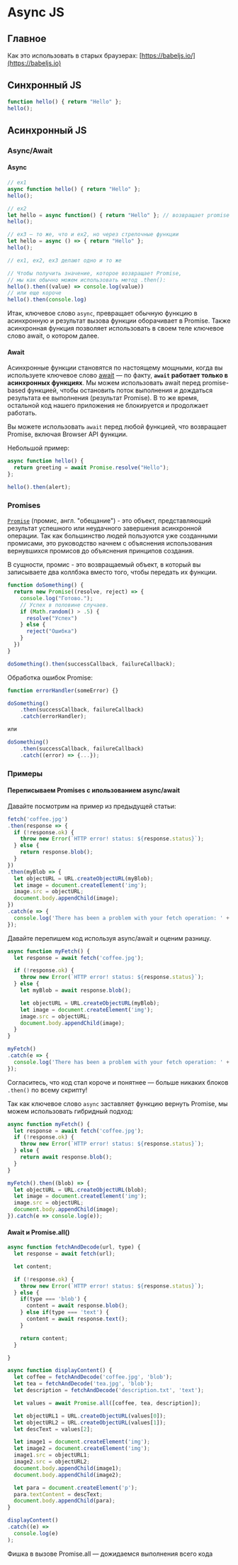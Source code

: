 # Async JS

## Главное

Как это использовать в старых браузерах: [https://babeljs.io/](https://babeljs.io)

## Синхронный JS

```javascript
function hello() { return "Hello" };
hello();
```

## Асинхронный JS

### Async/Await

#### Async

```javascript
// ex1
async function hello() { return "Hello" };
hello();

// ex2
let hello = async function() { return "Hello" }; // возвращает promise
hello();

// ex3 — то же, что и ex2, но через стрелочные функции
let hello = async () => { return "Hello" };
hello();

// ex1, ex2, ex3 делают одно и то же

// Чтобы получить значение, которое возвращает Promise, 
// мы как обычно можем использовать метод .then():
hello().then((value) => console.log(value))
// или еще короче
hello().then(console.log)

```

Итак, ключевое слово `async`, превращает обычную функцию в асинхронную и результат вызова функции оборачивает в Promise. Также асинхронная функция позволяет использовать в своем теле ключевое слово await, о котором далее.

#### Await

Асинхронные функции становятся по настоящему мощными, когда вы используете ключевое слово [await](https://developer.mozilla.org/en-US/docs/Web/JavaScript/Reference/Operators/await)  — по факту, **`await` работает только в асинхронных функциях**. Мы можем использовать await перед promise-based функцией, чтобы остановить поток выполнения и дождаться результата ее выполнения (результат Promise). В то же время, остальной код нашего приложения не блокируется и продолжает работать.

Вы можете использовать `await` перед любой функцией, что возвращает Promise, включая Browser API функции.

Небольшой пример:

```javascript
async function hello() {
  return greeting = await Promise.resolve("Hello");
};

hello().then(alert);
```

### Promises

[`Promise`](https://developer.mozilla.org/ru/docs/Web/JavaScript/Reference/Global\_Objects/Promise) (промис, англ. "обещание") - это объект, представляющий результат успешного или неудачного завершения асинхронной операции. Так как большинство людей пользуются уже созданными промисами, это руководство начнем с объяснения использования вернувшихся промисов до объяснения принципов создания.&#x20;

В сущности, промис - это возвращаемый объект, в который вы записываете два коллбэка вместо того, чтобы передать их функции.

```javascript
function doSomething() {
  return new Promise((resolve, reject) => {
    console.log("Готово.");
    // Успех в половине случаев.
    if (Math.random() > .5) {
      resolve("Успех")
    } else {
      reject("Ошибка")
    }
  })
}

doSomething().then(successCallback, failureCallback);
```

Обработка ошибок Promise:

```javascript
function errorHandler(someError) {}

doSomething()
    .then(successCallback, failureCallback)
    .catch(errorHandler);

или

doSomething()
    .then(successCallback, failureCallback)
    .catch((error) => {...});
```

### Примеры

#### Переписываем Promises с ипользованием async/await

Давайте посмотрим на пример из предыдущей статьи:

```javascript
fetch('coffee.jpg')
.then(response => {
  if (!response.ok) {
    throw new Error(`HTTP error! status: ${response.status}`);
  } else {
    return response.blob();
  }
})
.then(myBlob => {
  let objectURL = URL.createObjectURL(myBlob);
  let image = document.createElement('img');
  image.src = objectURL;
  document.body.appendChild(image);
})
.catch(e => {
  console.log('There has been a problem with your fetch operation: ' + e.message);
});
```

Давайте перепишем код используя async/await и оценим разницу.

```javascript
async function myFetch() {
  let response = await fetch('coffee.jpg');

  if (!response.ok) {
    throw new Error(`HTTP error! status: ${response.status}`);
  } else {
    let myBlob = await response.blob();

    let objectURL = URL.createObjectURL(myBlob);
    let image = document.createElement('img');
    image.src = objectURL;
    document.body.appendChild(image);
  }
}

myFetch()
.catch(e => {
  console.log('There has been a problem with your fetch operation: ' + e.message);
});
```

Согласитесь, что код стал короче и понятнее — больше никаких блоков `.then()` по всему скрипту!

Так как ключевое слово `async` заставляет функцию вернуть Promise, мы можем использовать гибридный подход:

```javascript
async function myFetch() {
  let response = await fetch('coffee.jpg');
  if (!response.ok) {
    throw new Error(`HTTP error! status: ${response.status}`);
  } else {
    return await response.blob();
  }
}

myFetch().then((blob) => {
  let objectURL = URL.createObjectURL(blob);
  let image = document.createElement('img');
  image.src = objectURL;
  document.body.appendChild(image);
}).catch(e => console.log(e));
```

#### Await и Promise.all()

```javascript
async function fetchAndDecode(url, type) {
  let response = await fetch(url);

  let content;

  if (!response.ok) {
    throw new Error(`HTTP error! status: ${response.status}`);
  } else {
    if(type === 'blob') {
      content = await response.blob();
    } else if(type === 'text') {
      content = await response.text();
    }

    return content;
  }

}

async function displayContent() {
  let coffee = fetchAndDecode('coffee.jpg', 'blob');
  let tea = fetchAndDecode('tea.jpg', 'blob');
  let description = fetchAndDecode('description.txt', 'text');

  let values = await Promise.all([coffee, tea, description]);

  let objectURL1 = URL.createObjectURL(values[0]);
  let objectURL2 = URL.createObjectURL(values[1]);
  let descText = values[2];

  let image1 = document.createElement('img');
  let image2 = document.createElement('img');
  image1.src = objectURL1;
  image2.src = objectURL2;
  document.body.appendChild(image1);
  document.body.appendChild(image2);

  let para = document.createElement('p');
  para.textContent = descText;
  document.body.appendChild(para);
}

displayContent()
.catch((e) =>
  console.log(e)
);
```

Фишка в вызове Promise.all — дожидаемся выполнения всего кода
